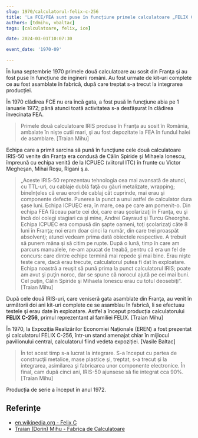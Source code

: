 ```yaml
---
slug: 1970/calculatorul-felix-c-256
title: 'La FCE/FEA sunt puse în funcțiune primele calculatoare „FELIX C-256”'
authors: [tdmihu, vbaltac]
tags: [calculatoare, felix, ice]

date: 2024-03-01T10:07:30

event_date: '1970-09'

---
```


În luna septembrie 1970 primele două calculatoare au sosit din Franţa și au fost puse în funcțiune de inginerii români. Au fost urmate de kit-uri complete ce au fost asamblate în fabrică, după care treptat s-a trecut la integrarea producției.

<!-- truncate -->

În 1970 clădirea FCE nu era încă gata, a fost pusă în funcțiune abia pe 1 ianuarie 1972; până atunci toată activitatea s-a desfășurat în clădirea învecinata FEA.

> Primele două calculatoare IRIS produse în Franţa au sosit în România, ambalate în nişte cutii mari, şi au fost depozitate la FEA în fundul halei de asamblare. [Traian Mihu]

Echipa care a primit sarcina să pună în funcţiune cele două calculatoare IRIS-50 venite din Franţa era condusă de Călin Spiride şi Mihaela Ionescu, împreună cu echipa venită de la ICPUEC (viitorul ITC) în frunte cu Victor Megheşan, Mihai Roşu, Rigani ş.a.

> „Aceste IRIS-50 reprezentau tehnologia cea mai avansată de atunci, cu TTL-uri, cu cablaje dublă faţă cu găuri metalizate, wrapping; bineînţeles că erau erori de cablaj cât cuprinde, mai erau şi componente defecte. Punerea la punct a unui astfel de calculator dura şase luni. Echipa ICPUEC era, în mare, cea pe care am pomenit-o. Din echipa FEA făceau parte cei doi, care erau şcolarizaţi în Franţa, eu şi încă doi colegi stagiari ca şi mine, Andrei Gayraud şi Turcu Gheorghe. Echipa ICPUEC era compusă din şapte oameni, toţi şcolarizaţi câte 8 luni în Franţa; noi eram doar cinci la număr, din care trei proaspăt absolvenţi; atunci vedeam prima dată obiectele respective. A trebuit să punem mâna şi să citim pe rupte. După o lună, timp în care am parcurs manualele, ne-am apucat de treabă, pentru că era un fel de concurs: care dintre echipe termină mai repede şi mai bine. Erau nişte teste care, dacă erau trecute, calculatorul putea fi dat în exploatare. Echipa noastră a reuşit să pună prima la punct calculatorul IRIS; poate am avut şi puţin noroc, dar se spune că norocul ajută pe cei mai buni. Cel puţin, Călin Spiride şi Mihaela Ionescu erau cu totul deosebiţi“. [Traian Mihu]

După cele două IRIS-uri, care veniseră gata asamblate din Franţa, au venit în următorii doi ani kit-uri complete ce se asamblau în fabrică, li se efectuau testele şi erau date în exploatare. Astfel a început
producția calculatorului **FELIX C-256**, primul reprezentant al familiei FELIX. [Traian Mihu]

În 1970, la Expoziția Realizărilor Economiei Naționale (EREN) a fost prezentat
și calculatorul FELIX C-256, într-un stand amenajat chiar în mijlocul
pavilionului central, calculatorul fiind vedeta expoziției. [Vasile Baltac]

> În tot acest timp s-a lucrat la integrare. S-a început cu partea de construcţii metalice, mase plastice şi, treptat, s-a trecut şi la integrarea, asimilarea şi fabricarea unor componente electronice. În final, cam după cinci ani, IRIS-50 ajunsese să fie integrat cca 90%. [Traian Mihu]

Producția de serie a început în anul 1972.

## Referințe

- [en.wikipedia.org - Felix C](https://ro.wikipedia.org/wiki/Felix_C)
- [Traian (Dorin) Mihu - Fabrica de Calculatoare](/amintiri/2008/tdmihu-aminitiri-fabrica-de-calculatoare)
